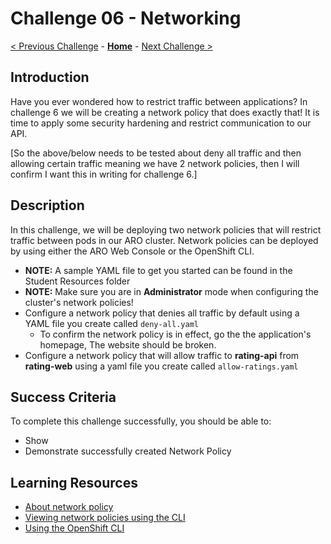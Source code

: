 # Challenge 06 - Networking

[< Previous Challenge](./Challenge-05.md) - **[Home](../README.md)** - [Next Challenge >](./Challenge-07.md)

## Introduction
Have you ever wondered how to restrict traffic between applications? In challenge 6 we will be creating a network policy that does exactly that! It is time to apply some security hardening and restrict communication to our API.

[So the above/below needs to be tested about deny all traffic and then allowing certain traffic meaning we have 2 network policies, then I will confirm I want this in writing for challenge 6.]

## Description
In this challenge, we will be deploying two network policies that will restrict traffic between pods in our ARO cluster. Network policies can be deployed by using either the ARO Web Console or the OpenShift CLI.

- **NOTE:** A sample YAML file to get you started can be found in the Student Resources folder
- **NOTE:** Make sure you are in **Administrator** mode when configuring the cluster's network policies!
- Configure a network policy that denies all traffic by default using a YAML file you create called `deny-all.yaml`
    - To confirm the network policy is in effect, go the the application's homepage, The website should be broken.
- Configure a network policy that will allow traffic to **rating-api** from **rating-web** using a yaml file you create called `allow-ratings.yaml`

## Success Criteria
To complete this challenge successfully, you should be able to:
- Show 
- Demonstrate successfully created Network Policy

## Learning Resources
- [About network policy](https://docs.openshift.com/container-platform/4.11/networking/network_policy/about-network-policy.html)
- [Viewing network policies using the CLI](https://docs.openshift.com/container-platform/4.11/networking/network_policy/viewing-network-policy.html#nw-networkpolicy-view-cli_viewing-network-policy)
- [Using the OpenShift CLI](https://docs.openshift.com/container-platform/4.7/cli_reference/openshift_cli/getting-started-cli.html#cli-using-cli_cli-developer-commands)